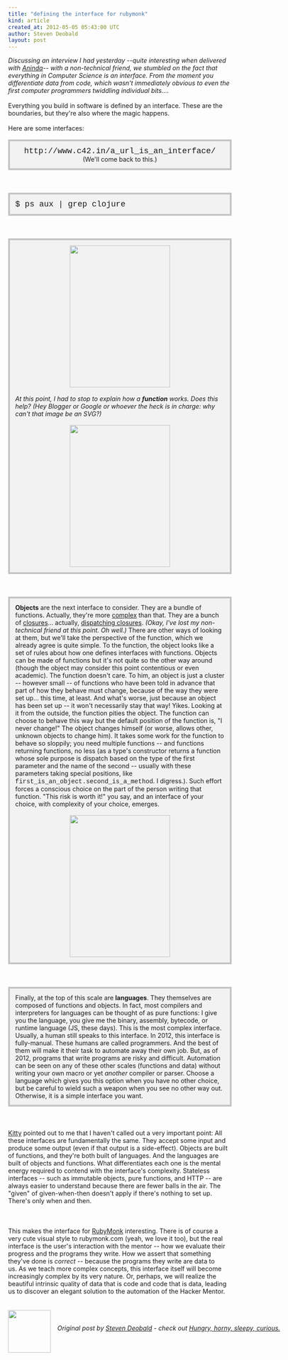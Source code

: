 ```yaml
---
title: "defining the interface for rubymonk"
kind: article
created_at: 2012-05-05 05:43:00 UTC
author: Steven Deobald
layout: post
---
```

<div dir="ltr" style="text-align: left;" trbidi="on"><i>Discussing an interview I had yesterday --quite interesting when delivered with <a href="https://twitter.com/#!/aninda42">Aninda</a>-- with a&nbsp;</i><i>non-technical&nbsp;</i><i>friend, we stumbled on the fact that everything in Computer Science is an interface. From the moment you differentiate data from code, which wasn't immediately obvious to even the first computer programmers twiddling individual bits....</i><br /><br />Everything you build in software is defined by an interface. These are the boundaries, but they're also where the magic happens.<br /><br />Here are some interfaces:<br /><br /><div style="background-color: #f2f2f2; border: #c4c4c4 solid 4px; clear: both; padding: 12px;"><div style="text-align: center;"><span style="font-family: 'Courier New', Courier, monospace; font-size: large;">http://www.c42.in/a_url_is_an_interface/</span></div><div style="text-align: center;">(We'll come back to this.)</div></div><br /><br /><br /><div style="background-color: #f2f2f2; border: #c4c4c4 solid 4px; clear: both; padding: 12px;"><span style="font-family: 'Courier New', Courier, monospace; font-size: large;">$ ps aux | grep clojure</span></div><br /><br /><br /><div style="background-color: #f2f2f2; border: #c4c4c4 solid 4px; clear: both; padding: 12px;"><div class="separator" style="clear: both; text-align: center;"><a href="http://2.bp.blogspot.com/-46biZWJfmMg/T6DENG2It-I/AAAAAAAAC-E/CLmGWoOZM_k/s1600/functions.png" imageanchor="1" style="margin-left: 1em; margin-right: 1em;"><img border="0" height="320" src="http://2.bp.blogspot.com/-46biZWJfmMg/T6DENG2It-I/AAAAAAAAC-E/CLmGWoOZM_k/s320/functions.png" width="226" /></a></div><br /><i>At this point, I had to stop to explain how a <b>function</b> works. Does this help?&nbsp;</i><i>(Hey Blogger or Google or whoever the heck is in charge: why can't that image be an SVG?)</i><br /><br /><div class="separator" style="clear: both; text-align: center;"><a href="http://3.bp.blogspot.com/-XELHcW1MOkw/T6DGmwIxr-I/AAAAAAAAC-M/z8uKbchI1PY/s1600/functions-with-values.png" imageanchor="1" style="margin-left: 1em; margin-right: 1em;"><img border="0" height="320" src="http://3.bp.blogspot.com/-XELHcW1MOkw/T6DGmwIxr-I/AAAAAAAAC-M/z8uKbchI1PY/s320/functions-with-values.png" width="226" /></a></div></div><br /><br /><br /><div style="background-color: #f2f2f2; border: #c4c4c4 solid 4px; clear: both; padding: 12px;"><b>Objects</b> are the next interface to consider. They are a bundle of functions. Actually, they're more <a href="http://blip.tv/clojure/stuart-halloway-simplicity-ain-t-easy-4842694">complex</a> than that. They are a bunch of <a href="http://c2.com/cgi/wiki?ClosuresAndObjectsAreEquivalent">closures</a>... actually, <a href="http://letoverlambda.com/index.cl/guest/chap5.html#sec_7">dispatching closures</a>. <i>(Okay, I've lost my non-technical friend at this point. Oh well.)</i> There are other ways of looking at them, but we'll take the perspective of the function, which we already agree is quite simple. To the function, the object looks like a set of rules about how one defines interfaces with functions. Objects can be made of functions but it's not quite so the other way around (though the object may consider this point contentious or even academic). The function doesn't care. To him, an object is just a cluster -- however small -- of functions who have been told in advance that part of how they behave must change, because of the way they were set up... this time, at least. And what's worse, just because an object has been set up -- it won't necessarily stay that way! Yikes. Looking at it from the outside, the function pities the object. The function can choose to behave this way but the default position of the function is, "I never change!" The object changes himself (or worse, allows other, unknown objects to change him). It takes some work for the function to behave so sloppily; you need multiple functions -- and functions returning functions, no less (as a type's constructor returns a function whose sole purpose is dispatch based on the type of the first parameter and the name of the second -- usually with these parameters taking special positions, like <span style="font-family: 'Courier New', Courier, monospace;">first_is_an_object.second_is_a_method</span>. I digress.). Such effort forces a conscious choice on the part of the person writing that function. "This risk is worth it!" you say, and an interface of your choice, with complexity of your choice, emerges.<br /><br /><div class="separator" style="clear: both; text-align: center;"><a href="http://2.bp.blogspot.com/-PTcy8cxJwDw/T6F9OtA2aAI/AAAAAAAAC-c/5KOe9gHSZD0/s1600/object.png" imageanchor="1" style="margin-left: 1em; margin-right: 1em;"><img border="0" height="320" src="http://2.bp.blogspot.com/-PTcy8cxJwDw/T6F9OtA2aAI/AAAAAAAAC-c/5KOe9gHSZD0/s320/object.png" width="226" /></a></div></div><br /><br /><br /><div style="background-color: #f2f2f2; border: #c4c4c4 solid 4px; clear: both; padding: 12px;">Finally, at the top of this scale are <b>languages</b>. They themselves are composed of functions and objects. In fact, most compilers and interpreters for languages can be thought of as pure functions: I give you the language, you give me the binary, assembly, bytecode, or runtime language (JS, these days). This is the most complex interface. Usually, a human still speaks to this interface. In 2012, this interface is fully-manual. These humans are called programmers. And the best of them will make it their task to automate away their own job. But, as of 2012, programs that write programs are risky and difficult. Automation can be seen on any of these other scales (functions and data) without writing your own macro or yet <i>another</i> compiler or parser. Choose a language which gives you this option when you have no other choice, but be careful to wield such a weapon when you see no other way out. Otherwise, it is a simple interface you want.</div><br /><br /><br /><a href="https://twitter.com/#!/kitallis">Kitty</a> pointed out to me that I haven't called out a very important point: All these interfaces are fundamentally the same. They accept some input and produce some output (even if that output is a side-effect). Objects are built of functions, and they're both built of languages. And the languages are built of objects and functions. What differentiates each one is the mental energy required to contend with the interface's complexity. Stateless interfaces -- such as immutable objects, pure functions, and HTTP -- are always easier to understand because there are fewer balls in the air. The "given" of given-when-then doesn't apply if there's nothing to set up. There's only when and then.<br /><br /><br /><br />This makes the interface for&nbsp;<a href="http://www.rubymonk.com/">RubyMonk</a>&nbsp;interesting. There is of course a very cute visual style to rubymonk.com (yeah, we love it too), but the real interface is the user's interaction with the mentor -- how we evaluate their progress and the programs they write. How we assert that something they've done is <i>correct -- </i>because the programs they write are data to us.&nbsp;As we teach more complex concepts, this interface itself will become increasingly complex by its very nature. Or, perhaps, we will realize the beautiful intrinsic quality of data that is code and code that is data, leading us to discover an elegant solution to the automation of the Hacker Mentor.<br /><br /><br /></div><div class="author">
  <img src="http://nilenso.com/people/steven-200.png" style="width: 96px; height: 96;">
  <span style="position: absolute; padding: 32px 15px;">
    <i>Original post by <a href="http://twitter.com/">Steven Deobald</a> - check out <a href="http://blog.deobald.ca/">Hungry, horny, sleepy, curious.</a></i>
  </span>
</div>
